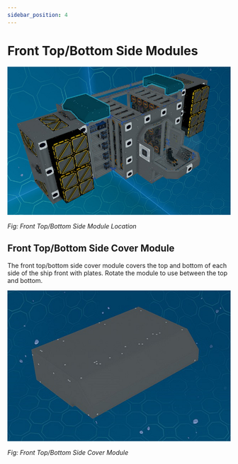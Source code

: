 ```yaml
---
sidebar_position: 4
---
```


# Front Top/Bottom Side Modules

![Front Top/Bottom Side Module Location](./img/front_top_bottom_side.png)

_Fig: Front Top/Bottom Side Module Location_

## Front Top/Bottom Side Cover Module

The front top/bottom side cover module covers the top and bottom of each side of the ship front with plates.
Rotate the module to use between the top and bottom.

![Front Top/Bottom Side Cover Module](./img/front_top_bottom_side_cover.png)

_Fig: Front Top/Bottom Side Cover Module_
